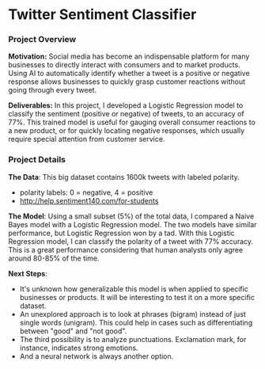 # Twitter Sentiment Classifier

### Project Overview
**Motivation:** Social media has become an indispensable platform for many businesses to directly interact with consumers and to market products. Using AI to automatically identify whether a tweet is a positive or negative response allows businesses to quickly grasp customer reactions without going through every tweet. 

**Deliverables:** In this project, I developed a Logistic Regression model to classify the sentiment (positive or negative) of tweets, to an accuracy of 77%. This trained model is useful for gauging overall consumer reactions to a new product, or for quickly locating negative responses, which usually require special attention from customer service.

### Project Details 
**The Data**: This big dataset contains 1600k tweets with labeled polarity.
- polarity labels: 0 = negative, 4 = positive <br>
- http://help.sentiment140.com/for-students <br>

**The Model**: Using a small subset (5%) of the total data, I compared a Naive Bayes model with a Logistic Regression model. The two models have similar performance, but Logistic Regression won by a tad. With this Logistic Regression model, I can classify the polarity of a tweet with 77% accuracy. This is a great performance considering that human analysts only agree around 80-85% of the time. 

**Next Steps**: 
* It's unknown how generalizable this model is when applied to specific businesses or products. It will be interesting to test it on a more specific dataset. 
* An unexplored approach is to look at phrases (bigram) instead of just single words (unigram). This could help in cases such as differentiating between "good" and "not good". 
* The third possibility is to analyze punctuations. Exclamation mark, for instance, indicates strong emotions. 
* And a neural network is always another option. 
